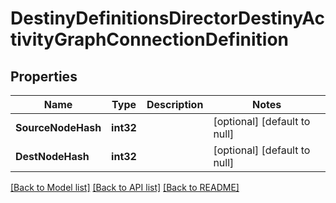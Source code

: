 # DestinyDefinitionsDirectorDestinyActivityGraphConnectionDefinition

## Properties
Name | Type | Description | Notes
------------ | ------------- | ------------- | -------------
**SourceNodeHash** | **int32** |  | [optional] [default to null]
**DestNodeHash** | **int32** |  | [optional] [default to null]

[[Back to Model list]](../README.md#documentation-for-models) [[Back to API list]](../README.md#documentation-for-api-endpoints) [[Back to README]](../README.md)


